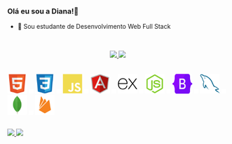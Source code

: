 ### Olá eu sou a Diana!👋

- 🌱 Sou estudante de Desenvolvimento Web Full Stack

##
<br/>

<div align="center">
  <a href="https://github.com/DianadosSantos">
  <img height="180em" src="https://github-readme-stats.vercel.app/api?username=DianadosSantos&show_icons=true&theme=dark&include_all_commits=true&count_private=true"/>
  <img height="180em" src="https://github-readme-stats.vercel.app/api/top-langs/?username=DianadosSantos&layout=compact&langs_count=7&theme=dark"/>
  </a>
</div>
<br/>
<br/>
  
<div>
<!-- BASIC -->
    <img src="imgs/html.svg" height="45" alt="html" title="HTML5">
    <img src="imgs/vazio.png" width="10" alt="espaço">
    <img src="imgs/css.svg" height="45" alt="css"title="CSS3">
    <img src="imgs/vazio.png" width="10" alt="espaço">
<!-- LANGUAGE -->
    <img src="imgs/javascript.svg" height="45" alt="javascript" title="JAVASCRIPT ES6">
    <img src="imgs/vazio.png" width="10" alt="espaço">
<!-- FRONT-END -->
    <img src="imgs/angular.svg" height="45" alt="angular"title="ANGULAR 12">
    <img src="imgs/vazio.png" width="10" alt="espaço">
<!-- BACK-END -->
    <img src="imgs/express.svg" height="45" alt="express"title="EXPRESS">
    <img src="imgs/vazio.png" width="10" alt="espaço">
    <img src="imgs/node.svg" height="45" alt="node"title="NODE.JS">
    <img src="imgs/vazio.png" width="10" alt="espaço">
<!-- STYLE -->
    <img src="imgs/bootstrap.svg" height="45" alt="bootstrap"title="BOOTSTRAP 5">
    <img src="imgs/vazio.png" width="10" alt="espaço">
<!-- DATABASE -->
    <img src="imgs/mysql.svg" height="45" alt="mysql"title="MYSQL">
    <img src="imgs/vazio.png" width="10" alt="espaço">
    <img src="imgs/mongo.svg" height="45" alt="mongodb"title="MONGODB">
    <img src="imgs/vazio.png" width="10" alt="espaço">
    <img src="imgs/firebase.svg" height="45" alt="firebase"title="FIREBASE">
</div>
  
##
 
<div> 
  <a href="mailto:dianadossantosdev@gmail.com">
    <img src="https://img.shields.io/badge/-Gmail-%23333?style=for-the-badge&logo=gmail&logoColor=white" target="_blank">
  </a>
  <a href="https://www.linkedin.com/in/diana-dos-santos-013a36220/" target="_blank">
    <img src="https://img.shields.io/badge/-LinkedIn-%230077B5?style=for-the-badge&logo=linkedin&logoColor=white" target="_blank">
  </a> 
</div>

<!--
**DianadosSantos/DianaDosSantos** is a ✨ _special_ ✨ repository because its `README.md` (this file) appears on your GitHub profile.

Here are some ideas to get you started:

- 🔭 I’m currently working on ...
- 🌱 I’m currently learning ...
- 👯 I’m looking to collaborate on ...
- 🤔 I’m looking for help with ...
- 💬 Ask me about ...
- 📫 How to reach me: ...
- 😄 Pronouns: ...
- ⚡ Fun fact: ...
-->
